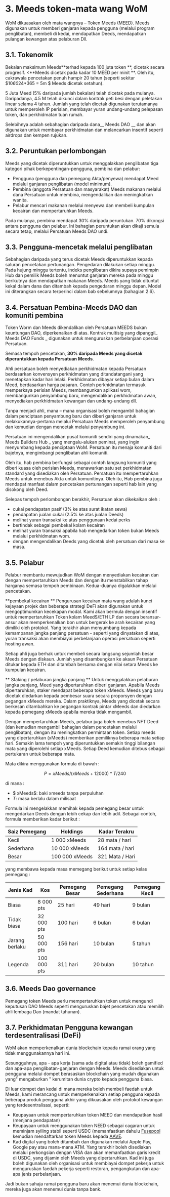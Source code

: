 # 3. Meeds token-mata wang WoM

WoM dikuasakan oleh mata wangnya – Token Meeds (MEED). Meeds digunakan untuk memberi ganjaran kepada pengguna (melalui program penglibatan), membeli di kedai, mendapatkan Deeds, mendapatkan pulangan kewangan atas pelaburan Dll.

## 3.1. Tokenomik

Bekalan maksimum Meeds**terhad kepada 100 juta token **, dicetak secara progresif. <**Meeds dicetak pada kadar 10 MEED per minit **. Oleh itu, cakrawala pencetakan penuh hampir 20 tahun (seperti sekitar $10*60*24*365 = 5m $ Meeds dicetak setahun).

5 Juta Meed (5% daripada jumlah bekalan) telah dicetak pada mulanya. Daripadanya, 4.5 M telah dikunci dalam kontrak peti besi dengan peletakan linear selama 4 tahun. Jumlah yang telah dicetak digunakan terutamanya untuk memperoleh IP perisian, membayar yuran undang-undang pelepasan token, dan perkhidmatan tuan rumah.

Selebihnya adalah sebahagian daripada dana__ Meeds DAO __ dan akan digunakan untuk membayar perkhidmatan dan melancarkan insentif seperti airdrops dan kempen rujukan.


## 3.2. Peruntukan perlombongan

Meeds yang dicetak diperuntukkan untuk menggalakkan penglibatan tiga kategori pihak berkepentingan-pengguna, pembina dan pelabur:

- Pengguna (pengguna dan pemegang Akta/penyewa) mendapat Meed melalui ganjaran penglibatan (model minimum).
- Pembina (anggota Persatuan dan masyarakat) Meeds makanan melalui dana Persatuan untuk membina, mengendalikan dan meningkatkan wanita.
- Pelabur mencari makanan melalui menyewa dan membeli kumpulan kecairan dan mempertaruhkan Meeds.

Pada mulanya, pembina mendapat 30% daripada peruntukan. 70% dikongsi antara pengguna dan pelabur. Ini bahagian peruntukan akan dikaji semula secara tetap, melalui Persatuan Meeds DAO undi.

## 3.3. Pengguna-mencetak melalui penglibatan

Sebahagian daripada yang terus dicetak Meeds diperuntukkan kepada saluran pencetakan pertunangan. Pengedaran dilakukan setiap minggu. Pada hujung minggu tertentu, indeks penglibatan dikira supaya pemimpin Hub dan pemilik Meeds boleh menuntut ganjaran mereka pada minggu berikutnya dan mendapatkan makanan Meeds. Meeds yang tidak dituntut kekal dalam dana dan ditambah kepada pengedaran minggu depan. Model ini diterangkan secara terperinci dalam bab sebelumnya (bahagian 2.6).

## 3.4. Persatuan Pembina-Meeds DAO dan komuniti pembina

Token Worm dan Meeds dikendalikan oleh Persatuan MEEDS bukan keuntungan DAO, diperkenalkan di atas. Kontrak multisig yang dipanggil_ Meeds DAO Funds _ digunakan untuk menguruskan perbelanjaan operasi Persatuan.

Semasa tempoh pencetakan, **30% daripada Meeds yang dicetak diperuntukkan kepada Persatuan Meeds**.

Ahli persatuan boleh menyediakan perkhidmatan kepada Persatuan berdasarkan konvensyen perkhidmatan yang ditandatangani yang menetapkan kadar hari lelaki. Perkhidmatan dibayar setiap bulan dalam Meed, berdasarkan harga pasaran. Contoh perkhidmatan termasuk memperkaya perisian Meeds, membangunkan aplikasi wom, membangunkan penyambung baru, mengendalikan perkhidmatan awan, menyediakan perkhidmatan kewangan dan undang-undang dll.

Tanpa menjadi ahli, mana – mana organisasi boleh mengambil bahagian dalam penciptaan penyambung baru dan diberi ganjaran untuk melakukannya-pertama melalui Persatuan Meeds memperoleh penyambung dan kemudian dengan mencetak melalui penyambung ini.

Persatuan ini mengendalikan pusat komuniti sendiri yang dinamakan_ Meeds Builders Hub _ yang mengalu-alukan peminat, yang ingin menyumbang kepada penciptaan WoM. Persatuan itu menaja komuniti dari bajetnya, mengimbangi penglibatan ahli komuniti.

Oleh itu, hab pembina berfungsi sebagai contoh langsung komuniti yang diberi kuasa oleh perisian Meeds, menawarkan satu set perkhidmatan standard yang disediakan oleh Persatuan. Persatuan itu mempertaruhkan Meeds untuk menebus Akta untuk komunitinya. Oleh itu, Hab pembina juga mendapat manfaat dalam pencetakan pertunangan seperti hab lain yang disokong oleh Deed.

Selepas tempoh perlombongan berakhir, Persatuan akan dikekalkan oleh :

- cukai pendapatan pasif (3% ke atas surat ikatan sewa)
- pendapatan jualan cukai (2.5% ke atas jualan Deeds)
- melihat yuran transaksi ke atas penggunaan kedai perks
- bertindak sebagai pembekal kolam kecairan
- melihat yuran transaksi apabila hab mengedarkan token bukan Meeds melalui perkhidmatan wom.
- dengan mengendalikan Deeds yang dicetak oleh persatuan dari masa ke masa.


## 3.5. Pelabur

Pelabur membantu mewujudkan WoM dengan menyediakan kecairan dan dengan mempertaruhkan Meeds dan dengan itu menstabilkan tahap harganya semasa tempoh pembinaan. Kedua-duanya digalakkan melalui pencetakan.

**pembekal kecairan ** Pengurusan kecairan mata wang adalah kunci kejayaan projek dan beberapa strategi DeFi akan digunakan untuk mengoptimumkan kecekapan modal. Kami akan bermula dengan insentif untuk mempertaruhkan Token kolam MeedS/ETH LP dan secara beransur-ansur akan memperkenalkan bon untuk bergerak ke arah kecairan yang dimiliki oleh protokol. Yang terakhir akan menyumbang kepada kemampanan jangka panjang persatuan - seperti yang dinyatakan di atas, yuran transaksi akan membiayai perbelanjaan operasi persatuan seperti hosting awan.

Setiap ahli juga berhak untuk membeli secara langsung sejumlah besar Meeds dengan diskaun. Jumlah yang disambungkan ke akaun Persatuan ditukar kepada ETH dan ditambah bersama dengan nilai setara Meeds ke kumpulan kecairan.

** Staking / pelaburan jangka panjang ** Untuk menggalakkan pelaburan jangka panjang, Meed yang dipertaruhkan diberi ganjaran. Apabila Meeds dipertaruhkan, staker mendapat beberapa token xMeeds. Meeds yang baru dicetak diedarkan kepada pembesar suara secara proporsyen dengan pegangan xMeeds mereka. Dalam praktiknya, Meeds yang dicetak secara berkesan ditambahkan ke pegangan kontrak pintar xMeeds dan diedarkan kepada pemegang xMeeds apabila mereka tidak mengambil.

Dengan mempertaruhkan Meeds, pelabur juga boleh menebus NFT Deed (dan kemudian mengambil bahagian dalam pencetakan melalui penglibatan), dengan itu meningkatkan permintaan token. Setiap meeds yang dipertaruhkan (xMeeds) memberikan pemiliknya beberapa mata setiap hari. Semakin lama tempoh yang diperuntukkan semakin tinggi bilangan mata yang diperolehi setiap xMeeds. Setiap Deed kemudian ditebus sebagai pertukaran untuk beberapa mata.

Mata dikira menggunakan formula di bawah :

 $$ P = xMeeds / (xMeeds + 12000) * T / 240 $$

 di mana :

- $ xMeeds$: baki xmeeds tanpa perpuluhan
- $T$: masa berlalu dalam milisaat

Formula ini mengelakkan memihak kepada pemegang besar untuk mengedarkan Deeds dengan lebih cekap dan lebih adil. Sebagai contoh, formula memberikan kadar berikut :

| **Saiz Pemegang** | **Holdings**   | **Kadar Terakru** |
| ----------------- | -------------- | ----------------- |
| Kecil             | 1 000 xMeeds   | 28 mata / hari    |
| Sederhana         | 10 000 xMeeds  | 164 mata / hari   |
| Besar             | 100 000 xMeeds | 321 Mata / Hari   |


yang membawa kepada masa memegang berikut untuk setiap kelas pemegang :

| **Jenis Kad**  | **Kos**     | **Pemegang Besar** | **Pemegang Sederhana** | **Pemegang Kecil** |
| -------------- | ----------- | ------------------ | ---------------------- | ------------------ |
| Biasa          | 8 000 pts   | 25 hari            | 49 hari                | 9 bulan            |
| Tidak biasa    | 32 000 pts  | 100 hari           | 6 bulan                | 6 bulan            |
| Jarang berlaku | 50 000 pts  | 156 hari           | 10 bulan               | 5 tahun            |
| Legenda        | 100 000 pts | 311 hari           | 20 bulan               | 10 tahun           |

## 3.6. Meeds Dao governance

Pemegang token Meeds perlu mempertaruhkan token untuk mengundi keputusan DAO Meeds seperti menguruskan bajet pencetakan atau memilih ahli lembaga Dao (mandat tahunan).

## 3.7. Perkhidmatan Pengguna kewangan terdesentralisasi (DeFi)

WoM akan memperkenalkan dunia blockchain kepada ramai orang yang tidak menggunakannya hari ini.

Sesungguhnya, apa - apa kerja (sama ada digital atau tidak) boleh gamified dan apa-apa penglibatan-ganjaran dengan Meeds. Meeds disediakan untuk pengguna melalui dompet berasaskan blockchain yang mudah digunakan yang" mengaburkan " kerumitan dunia crypto kepada pengguna biasa.

Di luar dompet dan kedai di mana mereka boleh membeli faedah untuk Meeds, kami merancang untuk memperkenalkan setiap pengguna kepada beberapa produk pengguna akhir yang dikuasakan oleh protokol kewangan yang terdesentralisasi, seperti:

- Keupayaan untuk mempertaruhkan token MEED dan mendapatkan hasil (menjana pendapatan)
- Keupayaan untuk menggunakan token NEED sebagai cagaran untuk meminjam syiling stabil seperti USDC (memanfaatkan dahulu [Fusepool](https://app.rari.capital/fuse) kemudian mendaftarkan token Meeds kepada [AAVE](https://aave.com/).
- Kad digital yang boleh ditambah dan digunakan melalui Apple Pay, Google pay atau mana-mana ATM. Yang terakhir boleh disediakan melalui perkongsian dengan VISA dan akan memanfaatkan garis kredit di USDC, yang dijamin oleh Meeds yang dipertaruhkan. Kad ini juga boleh digunakan oleh organisasi untuk membiayai dompet pekerja untuk menguruskan faedah pekerja seperti restoran, pengangkutan dan apa-apa jenis perbelanjaan.

Jadi bukan sahaja ramai pengguna baru akan menemui dunia blockchain, mereka juga akan menemui dunia tanpa bank.

 
